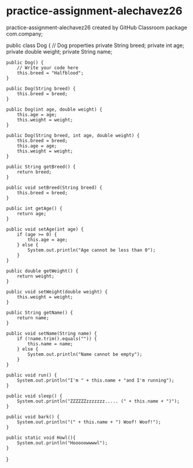 # practice-assignment-alechavez26
practice-assignment-alechavez26 created by GitHub Classroom
package com.company;

public class Dog {
    // Dog properties
    private String breed;
    private int age;
    private double weight;
    private String name;

    public Dog() {
        // Write your code here
        this.breed = "Halfblood";
    }

    public Dog(String breed) {
        this.breed = breed;
    }

    public Dog(int age, double weight) {
        this.age = age;
        this.weight = weight;
    }

    public Dog(String breed, int age, double weight) {
        this.breed = breed;
        this.age = age;
        this.weight = weight;
    }

    public String getBreed() {
        return breed;
    }

    public void setBreed(String breed) {
        this.breed = breed;
    }

    public int getAge() {
        return age;
    }

    public void setAge(int age) {
        if (age >= 0) {
            this.age = age;
        } else {
            System.out.println("Age cannot be less than 0");
        }
    }

    public double getWeight() {
        return weight;
    }

    public void setWeight(double weight) {
        this.weight = weight;
    }

    public String getName() {
        return name;
    }

    public void setName(String name) {
        if (!name.trim().equals("")) {
            this.name = name;
        } else {
            System.out.println("Name cannot be empty");
        }
    }

    public void run() {
        System.out.println("I'm " + this.name + "and I'm running");
    }

    public void sleep() {
        System.out.println("ZZZZZZzzzzzzz..... (" + this.name + ")");
    }

    public void bark() {
        System.out.println("(" + this.name + ") Woof! Woof!");
    }

    public static void Howl(){
        System.out.println("Hooooowwwwl");
    }
}

